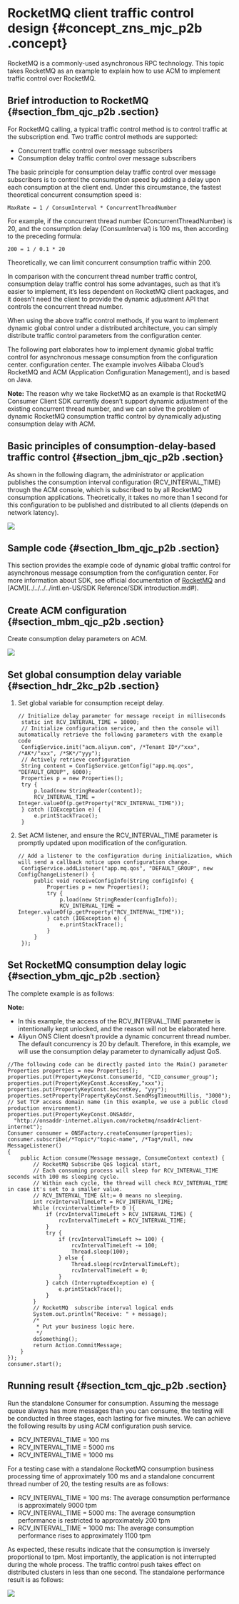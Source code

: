 # RocketMQ client traffic control design {#concept_zns_mjc_p2b .concept}

RocketMQ is a commonly-used asynchronous RPC technology. This topic takes RocketMQ as an example to explain how to use ACM to implement traffic control over RocketMQ.

## Brief introduction to RocketMQ {#section_fbm_qjc_p2b .section}

For RocketMQ calling, a typical traffic control method is to control traffic at the subscription end. Two traffic control methods are supported:

-   Concurrent traffic control over message subscribers
-   Consumption delay traffic control over message subscribers

The basic principle for consumption delay traffic control over message subscribers is to control the consumption speed by adding a delay upon each consumption at the client end. Under this circumstance, the fastest theoretical concurrent consumption speed is:

``` {#codeblock_7ym_lyn_4na}
MaxRate = 1 / ConsumInterval * ConcurrentThreadNumber
```

For example, if the concurrent thread number \(ConcurrentThreadNumber\) is 20, and the consumption delay \(ConsumInterval\) is 100 ms, then according to the preceding formula:

``` {#codeblock_n25_025_810}
200 = 1 / 0.1 * 20
```

Theoretically, we can limit concurrent consumption traffic within 200.

In comparison with the concurrent thread number traffic control, consumption delay traffic control has some advantages, such as that it’s easier to implement, it’s less dependent on RocketMQ client packages, and it doesn’t need the client to provide the dynamic adjustment API that controls the concurrent thread number.

When using the above traffic control methods, if you want to implement dynamic global control under a distributed architecture, you can simply distribute traffic control parameters from the configuration center.

The following part elaborates how to implement dynamic global traffic control for asynchronous message consumption from the configuration center. configuration center. The example involves Alibaba Cloud’s RocketMQ and ACM \(Application Configuration Management\), and is based on Java.

**Note:** The reason why we take RocketMQ as an example is that RocketMQ Consumer Client SDK currently doesn’t support dynamic adjustment of the existing concurrent thread number, and we can solve the problem of dynamic RocketMQ consumption traffic control by dynamically adjusting consumption delay with ACM.

## Basic principles of consumption-delay-based traffic control {#section_jbm_qjc_p2b .section}

As shown in the following diagram, the administrator or application publishes the consumption interval configuration \(RCV\_INTERVAL\_TIME\) through the ACM console, which is subscribed to by all RocketMQ consumption applications. Theoretically, it takes no more than 1 second for this configuration to be published and distributed to all clients \(depends on network latency\).

![](http://aliware-images.oss-cn-hangzhou.aliyuncs.com/acms/dg_rcv_interval_en.png)

## Sample code {#section_lbm_qjc_p2b .section}

This section provides the example code of dynamic global traffic control for asynchronous message consumption from the configuration center. For more information about SDK, see official documentation of [RocketMQ](https://www.alibabacloud.com/help/doc-detail/29532.htm) and [ACM](../../../../intl.en-US/SDK Reference/SDK introduction.md#).

## Create ACM configuration {#section_mbm_qjc_p2b .section}

Create consumption delay parameters on ACM.

![](http://aliware-images.oss-cn-hangzhou.aliyuncs.com/acms/ex_configuration_rcv_interval_en.png)

## Set global consumption delay variable {#section_hdr_2kc_p2b .section}

1.  Set global variable for consumption receipt delay.

    ``` {#codeblock_bo1_hjk_t13}
    // Initialize delay parameter for message receipt in milliseconds
     static int RCV_INTERVAL_TIME = 10000;
     // Initialize configuration service, and then the console will automatically retrieve the following parameters with the example code
     ConfigService.init("acm.aliyun.com", /*Tenant ID*/"xxx", /*AK*/"xxx", /*SK*/"yyy");    
     // Actively retrieve configuration
     String content = ConfigService.getConfig("app.mq.qos", "DEFAULT_GROUP", 6000);
     Properties p = new Properties();
     try {
         p.load(new StringReader(content));
         RCV_INTERVAL_TIME = Integer.valueOf(p.getProperty("RCV_INTERVAL_TIME"));
     } catch (IOException e) {
         e.printStackTrace();
     }
    ```

2.  Set ACM listener, and ensure the RCV\_INTERVAL\_TIME parameter is promptly updated upon modification of the configuration.

    ``` {#codeblock_r4b_id4_xaf}
    // Add a listener to the configuration during initialization, which will send a callback notice upon configuration change.
     ConfigService.addListener("app.mq.qos", "DEFAULT_GROUP", new ConfigChangeListener() {
         public void receiveConfigInfo(String configInfo) {
             Properties p = new Properties();
             try {
                 p.load(new StringReader(configInfo));
                 RCV_INTERVAL_TIME = Integer.valueOf(p.getProperty("RCV_INTERVAL_TIME"));
             } catch (IOException e) {
                 e.printStackTrace();
             }
         }
     });
    ```


## Set RocketMQ consumption delay logic {#section_ybm_qjc_p2b .section}

The complete example is as follows:

**Note:** 

-   In this example, the access of the RCV\_INTERVAL\_TIME parameter is intentionally kept unlocked, and the reason will not be elaborated here.
-   Aliyun ONS Client doesn’t provide a dynamic concurrent thread number. The default concurrency is 20 by default. Therefore, in this example, we will use the consumption delay parameter to dynamically adjust QoS.

``` {#codeblock_q5x_qgh_7ao}
//The following code can be directly pasted into the Main() parameter
Properties properties = new Properties();
properties.put(PropertyKeyConst.ConsumerId, "CID_consumer_group");
properties.put(PropertyKeyConst.AccessKey,"xxx");
properties.put(PropertyKeyConst.SecretKey, "yyy");
properties.setProperty(PropertyKeyConst.SendMsgTimeoutMillis, "3000");
// Set TCP access domain name (in this example, we use a public cloud production environment).
properties.put(PropertyKeyConst.ONSAddr,
  "http://onsaddr-internet.aliyun.com/rocketmq/nsaddr4client-internet");
Consumer consumer = ONSFactory.createConsumer(properties);
consumer.subscribe(/*Topic*/"topic-name", /*Tag*/null, new MessageListener() 
{
    public Action consume(Message message, ConsumeContext context) {
        // RocketMQ Subscribe QoS logical start, 
        // Each consuming process will sleep for RCV_INTERVAL_TIME seconds with 100 ms sleeping cycle.
        // Within each cycle, the thread will check RCV_INTERVAL_TIME in case it's set to a smaller value. 
        // RCV_INTERVAL_TIME &lt;= 0 means no sleeping.
        int rcvIntervalTimeLeft = RCV_INTERVAL_TIME;
        While (rcvintervaltimeleft> 0 ){
            if (rcvIntervalTimeLeft > RCV_INTERVAL_TIME) {
                rcvIntervalTimeLeft = RCV_INTERVAL_TIME;
            }
            try {
                if (rcvIntervalTimeLeft >= 100) {
                    rcvIntervalTimeLeft -= 100;
                    Thread.sleep(100);
                } else {
                    Thread.sleep(rcvIntervalTimeLeft);
                    rcvIntervalTimeLeft = 0;
                }
            } catch (InterruptedException e) {
                e.printStackTrace();
            }
        }
        // RocketMQ  subscribe interval logical ends
        System.out.println("Receive: " + message);
        /*
         * Put your business logic here.
         */
        doSomething();
        return Action.CommitMessage;
    }
});
consumer.start();
```

## Running result {#section_tcm_qjc_p2b .section}

Run the standalone Consumer for consumption. Assuming the message queue always has more messages than you can consume, the testing will be conducted in three stages, each lasting for five minutes. We can achieve the following results by using ACM configuration push service.

-   RCV\_INTERVAL\_TIME = 100 ms
-   RCV\_INTERVAL\_TIME = 5000 ms
-   RCV\_INTERVAL\_TIME = 1000 ms

For a testing case with a standalone RocketMQ consumption business processing time of approximately 100 ms and a standalone concurrent thread number of 20, the testing results are as follows:

-   RCV\_INTERVAL\_TIME = 100 ms: The average consumption performance is approximately 9000 tpm
-   RCV\_INTERVAL\_TIME = 5000 ms: The average consumption performance is restricted to approximately 200 tpm
-   RCV\_INTERVAL\_TIME = 1000 ms: The average consumption performance rises to approximately 1100 tpm

As expected, these results indicate that the consumption is inversely proportional to tpm. Most importantly, the application is not interrupted during the whole process. The traffic control push takes effect on distributed clusters in less than one second. The standalone performance result is as follows:

![](http://aliware-images.oss-cn-hangzhou.aliyuncs.com/acms/ex_rcv_qos.png)

